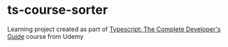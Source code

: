 # ts-course-sorter

Learning project created as part of [Typescript: The Complete Developer's Guide](https://www.udemy.com/course/typescript-the-complete-developers-guide/) course from Udemy
